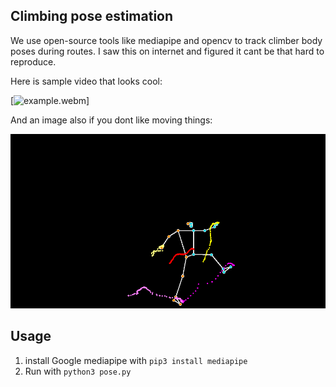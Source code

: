 ## Climbing pose estimation

We use open-source tools like mediapipe and opencv to track climber body poses during routes. I saw this on internet and figured it cant be that hard to reproduce. 

Here is sample video that looks cool:

[![example.webm](https://github.com/teemupaloniemi/climbing-pose-estimation/assets/113904032/d3a60d57-a39c-4a89-abf7-5bd46c3cbb4c)]

And an image also if you dont like moving things:

![exmaple image](./example.png)

## Usage

1. install Google mediapipe with `pip3 install mediapipe`
2. Run with `python3 pose.py`


